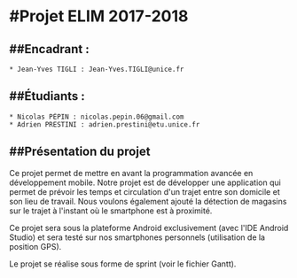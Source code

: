 #Projet ELIM 2017-2018
========================

##Encadrant : 
------------

	* Jean-Yves TIGLI : Jean-Yves.TIGLI@unice.fr

##Étudiants : 
-------------

	* Nicolas PÉPIN : nicolas.pepin.06@gmail.com
	* Adrien PRESTINI : adrien.prestini@etu.unice.fr
	
	
##Présentation du projet
------------------------

Ce projet permet de mettre en avant la programmation avancée en développement mobile.
Notre projet est de développer une application qui permet de prévoir les temps et circulation d'un trajet entre son domicile et son lieu de travail.
Nous voulons également ajouté la détection de magasins sur le trajet à l'instant où le smartphone est à proximité.

Ce projet sera sous la plateforme Android exclusivement (avec l'IDE Android Studio) et sera testé sur nos smartphones personnels (utilisation de la position GPS).

Le projet se réalise sous forme de sprint (voir le fichier Gantt).
